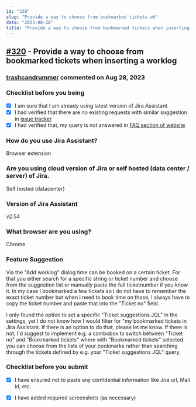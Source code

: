 ```yaml
---
id: "320"
slug: "Provide a way to choose from bookmarked tickets wh"
date: "2023-08-28"
title: "Provide a way to choose from bookmarked tickets when inserting a worklog"
---
```



## [#320](https://github.com/shridhar-tl/jira-assistant/issues/320) - Provide a way to choose from bookmarked tickets when inserting a worklog

### [trashcandrummer](https://github.com/trashcandrummer) commented on Aug 28, 2023

### Checklist before you being

- [X] I am sure that I am already using latest version of Jira Assistant
- [X] I had verified that there are no existing requests with similar suggestion in [issue tracker](https://github.com/shridhar-tl/jira-assistant/issues)
- [X] I had verified that, my query is not answered in [FAQ section of website](https://www.jiraassistant.com/faq)

### How do you use Jira Assistant?

Browser extension

### Are you using cloud version of Jira or self hosted (data center / server) of Jira.

Self hosted (datacenter)

### Version of Jira Assistant

v2.54

### What browser are you using?

Chrome

### Feature Suggestion

Via the "Add worklog" dialog time can be booked on a certain ticket. For that you either search for a specific string or ticket number and choose from the suggestion list or manually paste the full ticketnumber if you know it.
In my case I bookmarked a few tickets so I do not have to remember the exact ticket number but when I need to book time on those, I always have to copy the ticket number and paste that into the "Ticket no" field.

I only found the option to set a specific "Ticket suggestions JQL" in the settings, yet I do not know how I would filter for "my bookmarked tickets in Jira Assistant. 
If there is an option to do that, please let me know. 
If there is not, I'd suggest to implement e.g. a combobox to switch between "Ticket no" and "Bookmarked tickets" where with "Bookmarked tickets" selected you can choose from the lists of your bookmarks rather than searching through the tickets defined by e.g. your "Ticket suggestions JQL" query.


### Checklist before you submit

- [X] I have ensured not to paste any confidential information like Jira url, Mail id, etc.
- [X] I have added required screenshots (as necessary)


